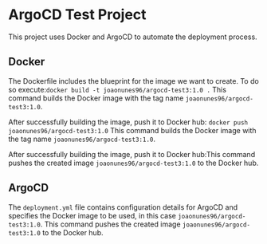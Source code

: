 # ArgoCD Test Project

This project uses Docker and ArgoCD to automate the deployment process.

## Docker

The Dockerfile includes the blueprint for the image we want to create.
To do so execute:`docker build -t joaonunes96/argocd-test3:1.0 .` This command builds the Docker image with the tag name `joaonunes96/argocd-test3:1.0`.

After successfully building the image, push it to Docker hub: `docker push joaonunes96/argocd-test3:1.0`  This command builds the Docker image with the tag name `joaonunes96/argocd-test3:1.0`.

After successfully building the image, push it to Docker hub:This command pushes the created image `joaonunes96/argocd-test3:1.0` to the Docker hub.

## ArgoCD

The `deployment.yml` file contains configuration details for ArgoCD and specifies the Docker image to be used, in this case `joaonunes96/argocd-test3:1.0`. 
This command pushes the created image `joaonunes96/argocd-test3:1.0` to the Docker hub.
